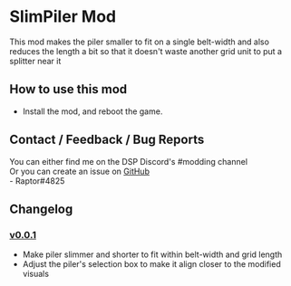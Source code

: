 # SlimPiler Mod
This mod makes the piler smaller to fit on a single belt-width and also reduces the length a bit so that it doesn't waste another grid unit to put a splitter near it  

## How to use this mod
* Install the mod, and reboot the game.

## Contact / Feedback / Bug Reports
You can either find me on the DSP Discord's #modding channel  
Or you can create an issue on [GitHub](https://github.com/Velociraptor115/DSPMods)  
\- Raptor#4825

## Changelog

### [v0.0.1](https://dsp.thunderstore.io/package/Raptor/SlimPiler/0.0.1/)

* Make piler slimmer and shorter to fit within belt-width and grid length
* Adjust the piler's selection box to make it align closer to the modified visuals